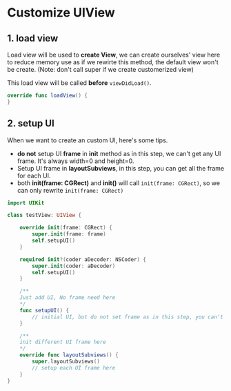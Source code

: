 # Customize UIView

## 1. load view

Load view will be used to **create View**, we can create ourselves' view here to reduce memory use as if we rewirte this method, the default view won't be create. (Note: don't call super if we create customerized view)

This load view will be called **before** `viewDidLoad()`.

```swift
override func loadView() {
}
```

## 2. setup UI

When we want to create an custom UI, here's some tips.

* **do not** setup UI **frame** in **init** method as in this step, we can't get any UI frame. It's always width=0 and height=0.
* Setup UI frame in **layoutSubviews**, in this step, you can get all the frame for each UI.
* both **init(frame: CGRect)** and **init()** will call `init(frame: CGRect)`, so we can only rewrite `init(frame: CGRect)`

```swift
import UIKit

class testView: UIView {

    override init(frame: CGRect) {
        super.init(frame: frame)
        self.setupUI()
    }

    required init?(coder aDecoder: NSCoder) {
        super.init(coder: aDecoder)
        self.setupUI()
    }

    /**
    Just add UI, No frame need here
    */
    func setupUI() {
        // initial UI, but do not set frame as in this step, you can't get frame
    }

    /**
    init different UI frame here
    */
    override func layoutSubviews() {
        super.layoutSubviews()
        // setup each UI frame here
    }
}
```
